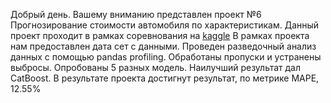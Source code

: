 Добрый день. Вашему вниманию представлен проект №6 Прогнозирование стоимости автомобиля по характеристикам.
Данный проект проходит в рамках соревнования на [kaggle](https://www.kaggle.com/competitions/sf-dst-car-price-prediction) 
В рамках проекта нам предоставлен дата сет с данными.
Проведен разведочный анализ данных с помощью pandas profiling. Обработаны пропуски и устранены выбросы.
Опробованы 5 разных модель. Наилучший результат дал CatBoost.
В результате проекта достигнут результат, по метрике MAPE,  12.55%

